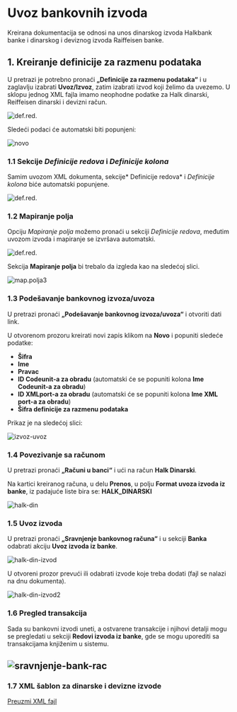 # Uvoz bankovnih izvoda

Kreirana dokumentacija se odnosi na unos dinarskog izvoda Halkbank banke i dinarskog i deviznog izvoda Raiffeisen banke.

## **1. Kreiranje definicije za razmenu podataka**

U pretrazi je potrebno pronaći **„Definicije za razmenu podataka“** i u zaglavlju izabrati **Uvoz/Izvoz**, zatim izabrati izvod koji želimo da uvezemo. U sklopu jednog XML fajla imamo neophodne podatke za Halk dinarski, Reiffeisen dinarski i devizni račun. 

![def.red.](../assets/halk/uvoz-izvoda.png)

Sledeći podaci će automatski biti popunjeni:

![novo](../assets/halk/Picture3.png)

### **1.1 Sekcije *Definicije redova* i *Definicije kolona***

Samim uvozom XML dokumenta, sekcije* Definicije redova* i *Definicije kolona* biće automatski popunjene.

![def.red.](../assets/halk/uvoz-izvoda1.png)

### **1.2 Mapiranje polja**

Opciju *Mapiranje polja* možemo pronaći u sekciji *Definicije redova*, međutim uvozom izvoda i mapiranje se izvršava automatski.

![def.red.](../assets/halk/uvoz-izvoda2.png)

Sekcija **Mapiranje polja** bi trebalo da izgleda kao na sledećoj slici.

![map.polja3](../assets/halk/Picture9.png)

### **1.3 Podešavanje bankovnog izvoza/uvoza**

U pretrazi pronaći **„Podešavanje bankovnog izvoza/uvoza“** i otvoriti dati link.

U otvorenom prozoru kreirati novi zapis klikom na **Novo** i popuniti sledeće podatke:

- **Šifra**
- **Ime**
- **Pravac**
- **ID Codeunit-a za obradu** (automatski će se popuniti kolona **Ime Codeunit-a za obradu**)
- **ID XMLport-a za obradu** (automatski će se popuniti kolona **Ime XML port-a za obradu**)
- **Šifra definicije za razmenu podataka**   
  
Prikaz je na sledećoj slici:

![izvoz-uvoz](../assets/halk/Picture10.png)

### **1.4 Povezivanje sa računom**

U pretrazi pronaći **„Računi u banci“** i ući na račun **Halk Dinarski**.

Na kartici kreiranog računa, u delu **Prenos**, u polju **Format uvoza izvoda iz banke**, iz padajuće liste bira se: **HALK_DINARSKI**

![halk-din](../assets/halk/Picture11.png)

### **1.5 Uvoz izvoda**

U pretrazi pronaći **„Sravnjenje bankovnog računa“** i u sekciji **Banka** odabrati akciju **Uvoz izvoda iz banke**.

![halk-din-izvod](../assets/halk/Picture12.png)

U otvoreni prozor prevući ili odabrati izvode koje treba dodati (fajl se nalazi na dnu dokumenta).

![halk-din-izvod2](../assets/halk/Picture13.png)

### **1.6 Pregled transakcija**

Sada su bankovni izvodi uneti, a ostvarene transakcije i njihovi detalji mogu se pregledati u sekciji **Redovi izvoda iz banke**, gde se mogu uporediti sa transakcijama knjiženim u sistemu.

![sravnjenje-bank-rac](../assets/halk/Picture14.png)
---

### **1.7 XML šablon za dinarske i devizne izvode**

[Preuzmi XML fajl](../assets/halk/Imp%20_%20Exp%20Data%20Exch%20Def%20%26%20Map.xml)


